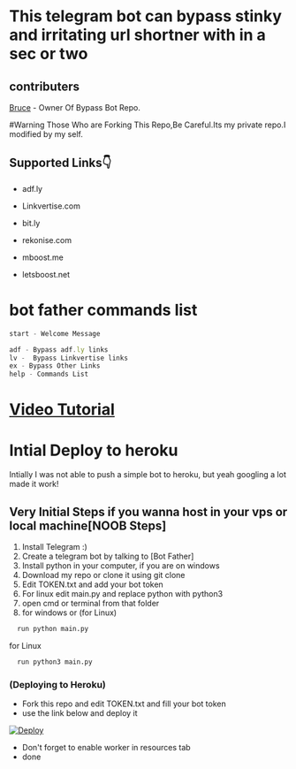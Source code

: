 # This telegram bot can bypass stinky and irritating url shortner with in a sec or two


## contributers
[Bruce](https://Brooklyn888@github.com) - Owner Of Bypass Bot Repo.

#Warning
Those Who are Forking This Repo,Be Careful.Its my private repo.I modified by my self.


## Supported Links👇
- adf.ly 

- Linkvertise.com

- bit.ly

- rekonise.com

- mboost.me

- letsboost.net

# bot father commands list
```javascript
start - Welcome Message

adf - Bypass adf.ly links
lv -  Bypass Linkvertise links
ex - Bypass Other Links
help - Commands List
```
# [Video Tutorial](https://youtu.be/SArmVzCWsUM)
# Intial Deploy to heroku
Intially I was not able to push a simple bot to heroku, but yeah googling a lot made it work!

## Very Initial Steps if you wanna host in your vps or local machine[NOOB Steps]

1. Install Telegram :)
2. Create a telegram bot by talking to [Bot Father]
3. Install python in your computer, if you are on windows 
4. Download my repo or clone it using git clone
5. Edit TOKEN.txt and add your bot token
6. For linux edit main.py and replace python with python3
7. open cmd or terminal from that folder
8. for windows or  (for Linux)

```bash
  run python main.py
```
for Linux
```bash
  run python3 main.py
```

### (Deploying to Heroku)
- Fork this repo and edit TOKEN.txt and fill your bot token
- use the link below and deploy it

[![Deploy](https://www.herokucdn.com/deploy/button.svg)](https://heroku.com/deploy?template=https://github.com/GreyMatter658/BYPASS-BOT-V2)

- Don't forget to enable worker in resources tab
- done

